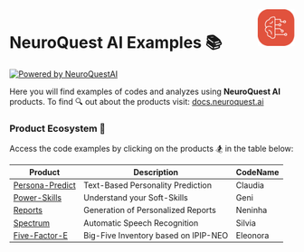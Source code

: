 <img src="https://raw.githubusercontent.com/NeuroQuestAi/neuroquestai.github.io/main/brand/logo/neuroquest-orange-logo.png" align="right" width="65" height="65"/>

# NeuroQuest AI Examples 📚

[![Powered by NeuroQuestAI](https://img.shields.io/badge/powered%20by-NeuroQuestAI-orange.svg?style=flat&colorA=E1523D&colorB=007D8A)](
https://neuroquest.ai)

Here you will find examples of codes and analyzes using **NeuroQuest AI** products. To find 🔍 out about the products visit: [docs.neuroquest.ai](https://docs.neuroquest.ai/)

### Product Ecosystem 🎈

Access the code examples by clicking on the products 🏂 in the table below:

| Product                                                             | Description                             | CodeName     | 
| ------------------------------------------------------------------- | --------------------------------------- |--------------|
| [Persona-Predict](products/persona-predict)                         | Text-Based Personality Prediction       | Claudia      | 
| [Power-Skills](products/power-skills)                               | Understand your Soft-Skills             | Geni         |
| [Reports](products/reports)                                         | Generation of Personalized Reports      | Neninha      |
| [Spectrum](products/spectrum)                                       | Automatic Speech Recognition            | Silvia       |
| [Five-Factor-E](https://github.com/NeuroQuestAi/five-factor-e)      | Big-Five Inventory based on IPIP-NEO    | Eleonora     |
